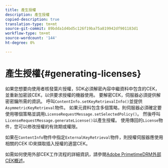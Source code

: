 ```yaml
---
title: 產生授權
description: 產生授權
copied-description: true
translation-type: tm+mt
source-git-commit: 89bdda1d4bd5c126f19ba75a819942df901183d1
workflow-type: tm+mt
source-wordcount: '144'
ht-degree: 0%

---
```



# 產生授權{#generating-licenses}

如果您想要向使用者核發葉片授權，SDK必須解密內容中繼資料中包含的CEK，並重新加密該CEK，以供要求授權的機器使用。 要解密CEK，伺服器必須提供解密密鑰所需的資訊。 呼叫`ContentInfo.setKeyRetrievalInfo()`並提供`AsymmetricKeyRetrieval`物件。 如果元資料包含多個策略，則伺服器必須確定要使用哪個策略並調用`LicenseRequestMessage.setSelectedPolicy()`。 然後呼叫`LicenseRequestMessage.generateLicense()`以產生授權。 使用傳回的`License`物件，您可以修改授權的有效期或權限。

如果在`ContentInfo`物件中指定`ExternalKeyRetrieval`物件，則授權伺服器應使用相關的CEK ID來擷取插入授權的適當CEK。

如需如何使用外部CEK工作流程的詳細資訊，請參閱[Adobe PrimetimeDRM外部CEK概述](../../../aaxs-drm-xkey-mgmt/aaxs-drm-using-external-cek-overview.md)。
